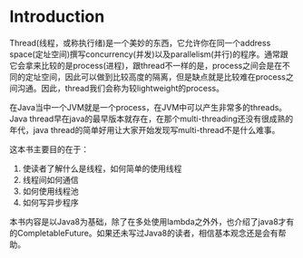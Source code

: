 # Introduction
Thread(线程，或称执行绪)是一个美妙的东西，它允许你在同一个address space(定址空间)撰写concurrency(并发)以及parallelism(并行)的程序。通常跟它会拿来比较的是process(进程)，跟thread不一样的是，process之间会是在不同的定址空间，因此可以做到比较高度的隔离，但是缺点就是比较难在process之间沟通。因此，thread我们会称为较lightweight的process。

在Java当中一个JVM就是一个process，在JVM中可以产生非常多的threads。Java thread早在java的最早版本就存在，在那个multi-threading还没有很成熟的年代，java thread的简单好用让大家开始发现写multi-thread不是什么难事。

这本书主要目的在于：
1. 使读者了解什么是线程，如何简单的使用线程
2. 线程间如何通信
3. 如何使用线程池
4. 如何写异步程序

本书内容是以Java8为基础，除了在多处使用lambda之外外，也介绍了java8才有的CompletableFuture。如果还未写过Java8的读者，相信基本观念还是会有帮助。

